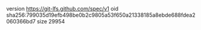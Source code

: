 version https://git-lfs.github.com/spec/v1
oid sha256:799035d19efb498be0b2c9805a53f650a21338185a8ebde688fdea2060366bd7
size 29954

